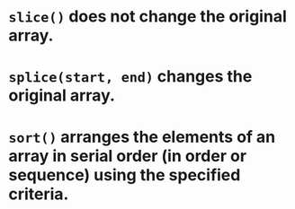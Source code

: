 

# `slice()` does not change the original array.

# `splice(start, end)` changes the original array.

#  `sort()` arranges the elements of an array in serial order (in order or sequence) using the specified criteria.
